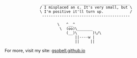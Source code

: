 ```cow
                 ________________________________________
                / I misplaced an ε. It's very small, but \
                \ I'm positive it'll turn up.            /
                 ----------------------------------------
                 
                        \   ^__^
                         \  (oo)\_______
                            (__)\       )\/\
                                ||----w |
                                ||     ||
```
For more, visit my site: [gsobell.github.io](https://gsobell.github.io/)
